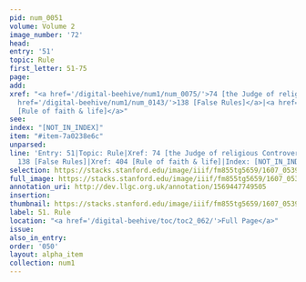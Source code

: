 ```yaml
---
pid: num_0051
volume: Volume 2
image_number: '72'
head:
entry: '51'
topic: Rule
first_letter: 51-75
page:
add:
xref: "<a href='/digital-beehive/num1/num_0075/'>74 [the Judge of religious Controversies]</a>|<a
  href='/digital-beehive/num1/num_0143/'>138 [False Rules]</a>|<a href='/digital-beehive/num2/num_0495/'>404
  [Rule of faith & life]</a>"
see:
index: "[NOT_IN_INDEX]"
item: "#item-7a0238e6c"
unparsed:
line: 'Entry: 51|Topic: Rule|Xref: 74 [the Judge of religious Controversies]|Xref:
  138 [False Rules]|Xref: 404 [Rule of faith & life]|Index: [NOT_IN_INDEX]|#item-7a0238e6c'
selection: https://stacks.stanford.edu/image/iiif/fm855tg5659/1607_0539/725,219,3108,705/full/0/default.jpg
full_image: https://stacks.stanford.edu/image/iiif/fm855tg5659/1607_0539/full/full/0/default.jpg
annotation_uri: http://dev.llgc.org.uk/annotation/1569447749505
insertion:
thumbnail: https://stacks.stanford.edu/image/iiif/fm855tg5659/1607_0539/725,219,600,180/250,/0/default.jpg
label: 51. Rule
location: "<a href='/digital-beehive/toc/toc2_062/'>Full Page</a>"
issue:
also_in_entry:
order: '050'
layout: alpha_item
collection: num1
---
```

